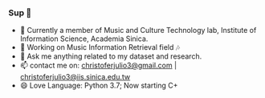 ### Sup 👋
- 🏡 Currently a member of Music and Culture Technology lab, Institute of Information Science, Academia Sinica.
- 🔭 Working on Music Information Retrieval field 🎶
- 💬 Ask me anything related to my dataset and research.
- 📫 contact me on: christoferjulio3@gmail.com | christoferjulio3@iis.sinica.edu.tw 
- 😄 Love Language: Python 3.7; Now starting C+
